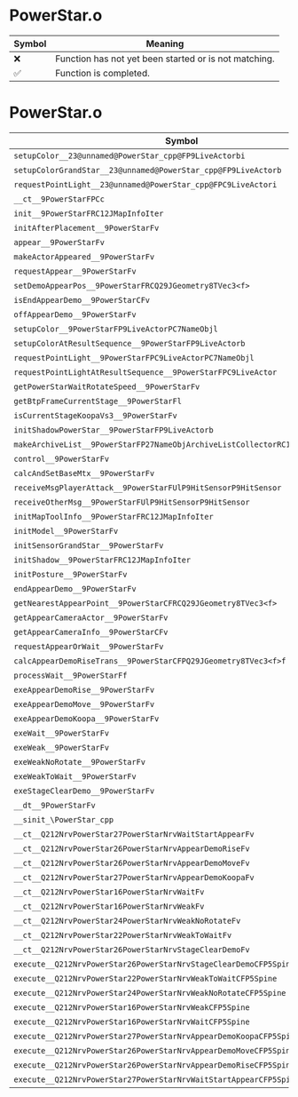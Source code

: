 # PowerStar.o
| Symbol | Meaning 
| ------------- | ------------- 
| :x: | Function has not yet been started or is not matching. 
| :white_check_mark: | Function is completed. 


# PowerStar.o
| Symbol | Decompiled? |
| ------------- | ------------- |
| `setupColor__23@unnamed@PowerStar_cpp@FP9LiveActorbi` | :white_check_mark: |
| `setupColorGrandStar__23@unnamed@PowerStar_cpp@FP9LiveActorb` | :white_check_mark: |
| `requestPointLight__23@unnamed@PowerStar_cpp@FPC9LiveActori` | :white_check_mark: |
| `__ct__9PowerStarFPCc` | :white_check_mark: |
| `init__9PowerStarFRC12JMapInfoIter` | :white_check_mark: |
| `initAfterPlacement__9PowerStarFv` | :white_check_mark: |
| `appear__9PowerStarFv` | :white_check_mark: |
| `makeActorAppeared__9PowerStarFv` | :white_check_mark: |
| `requestAppear__9PowerStarFv` | :white_check_mark: |
| `setDemoAppearPos__9PowerStarFRCQ29JGeometry8TVec3<f>` | :white_check_mark: |
| `isEndAppearDemo__9PowerStarCFv` | :white_check_mark: |
| `offAppearDemo__9PowerStarFv` | :white_check_mark: |
| `setupColor__9PowerStarFP9LiveActorPC7NameObjl` | :white_check_mark: |
| `setupColorAtResultSequence__9PowerStarFP9LiveActorb` | :white_check_mark: |
| `requestPointLight__9PowerStarFPC9LiveActorPC7NameObjl` | :white_check_mark: |
| `requestPointLightAtResultSequence__9PowerStarFPC9LiveActor` | :white_check_mark: |
| `getPowerStarWaitRotateSpeed__9PowerStarFv` | :white_check_mark: |
| `getBtpFrameCurrentStage__9PowerStarFl` | :white_check_mark: |
| `isCurrentStageKoopaVs3__9PowerStarFv` | :white_check_mark: |
| `initShadowPowerStar__9PowerStarFP9LiveActorb` | :white_check_mark: |
| `makeArchiveList__9PowerStarFP27NameObjArchiveListCollectorRC12JMapInfoIter` | :white_check_mark: |
| `control__9PowerStarFv` | :white_check_mark: |
| `calcAndSetBaseMtx__9PowerStarFv` | :x: |
| `receiveMsgPlayerAttack__9PowerStarFUlP9HitSensorP9HitSensor` | :white_check_mark: |
| `receiveOtherMsg__9PowerStarFUlP9HitSensorP9HitSensor` | :white_check_mark: |
| `initMapToolInfo__9PowerStarFRC12JMapInfoIter` | :white_check_mark: |
| `initModel__9PowerStarFv` | :white_check_mark: |
| `initSensorGrandStar__9PowerStarFv` | :white_check_mark: |
| `initShadow__9PowerStarFRC12JMapInfoIter` | :white_check_mark: |
| `initPosture__9PowerStarFv` | :white_check_mark: |
| `endAppearDemo__9PowerStarFv` | :white_check_mark: |
| `getNearestAppearPoint__9PowerStarCFRCQ29JGeometry8TVec3<f>` | :white_check_mark: |
| `getAppearCameraActor__9PowerStarFv` | :white_check_mark: |
| `getAppearCameraInfo__9PowerStarCFv` | :x: |
| `requestAppearOrWait__9PowerStarFv` | :white_check_mark: |
| `calcAppearDemoRiseTrans__9PowerStarCFPQ29JGeometry8TVec3<f>f` | :white_check_mark: |
| `processWait__9PowerStarFf` | :x: |
| `exeAppearDemoRise__9PowerStarFv` | :x: |
| `exeAppearDemoMove__9PowerStarFv` | :x: |
| `exeAppearDemoKoopa__9PowerStarFv` | :x: |
| `exeWait__9PowerStarFv` | :white_check_mark: |
| `exeWeak__9PowerStarFv` | :white_check_mark: |
| `exeWeakNoRotate__9PowerStarFv` | :white_check_mark: |
| `exeWeakToWait__9PowerStarFv` | :white_check_mark: |
| `exeStageClearDemo__9PowerStarFv` | :x: |
| `__dt__9PowerStarFv` | :white_check_mark: |
| `__sinit_\PowerStar_cpp` | :white_check_mark: |
| `__ct__Q212NrvPowerStar27PowerStarNrvWaitStartAppearFv` | :white_check_mark: |
| `__ct__Q212NrvPowerStar26PowerStarNrvAppearDemoRiseFv` | :white_check_mark: |
| `__ct__Q212NrvPowerStar26PowerStarNrvAppearDemoMoveFv` | :white_check_mark: |
| `__ct__Q212NrvPowerStar27PowerStarNrvAppearDemoKoopaFv` | :white_check_mark: |
| `__ct__Q212NrvPowerStar16PowerStarNrvWaitFv` | :white_check_mark: |
| `__ct__Q212NrvPowerStar16PowerStarNrvWeakFv` | :white_check_mark: |
| `__ct__Q212NrvPowerStar24PowerStarNrvWeakNoRotateFv` | :white_check_mark: |
| `__ct__Q212NrvPowerStar22PowerStarNrvWeakToWaitFv` | :white_check_mark: |
| `__ct__Q212NrvPowerStar26PowerStarNrvStageClearDemoFv` | :white_check_mark: |
| `execute__Q212NrvPowerStar26PowerStarNrvStageClearDemoCFP5Spine` | :white_check_mark: |
| `execute__Q212NrvPowerStar22PowerStarNrvWeakToWaitCFP5Spine` | :white_check_mark: |
| `execute__Q212NrvPowerStar24PowerStarNrvWeakNoRotateCFP5Spine` | :white_check_mark: |
| `execute__Q212NrvPowerStar16PowerStarNrvWeakCFP5Spine` | :white_check_mark: |
| `execute__Q212NrvPowerStar16PowerStarNrvWaitCFP5Spine` | :white_check_mark: |
| `execute__Q212NrvPowerStar27PowerStarNrvAppearDemoKoopaCFP5Spine` | :white_check_mark: |
| `execute__Q212NrvPowerStar26PowerStarNrvAppearDemoMoveCFP5Spine` | :white_check_mark: |
| `execute__Q212NrvPowerStar26PowerStarNrvAppearDemoRiseCFP5Spine` | :white_check_mark: |
| `execute__Q212NrvPowerStar27PowerStarNrvWaitStartAppearCFP5Spine` | :white_check_mark: |
